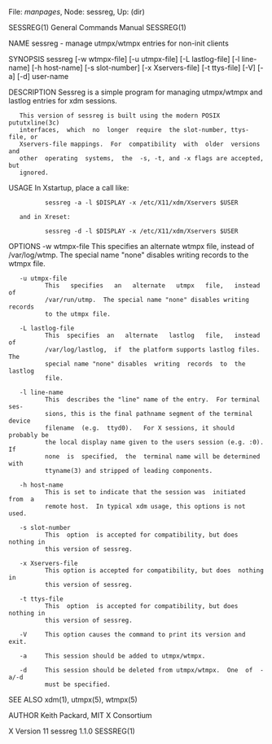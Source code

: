 File: *manpages*,  Node: sessreg,  Up: (dir)

SESSREG(1)                  General Commands Manual                 SESSREG(1)



NAME
       sessreg - manage utmpx/wtmpx entries for non-init clients

SYNOPSIS
       sessreg  [-w  wtmpx-file]  [-u  utmpx-file] [-L lastlog-file] [-l line-
       name] [-h host-name] [-s slot-number] [-x Xservers-file] [-t ttys-file]
       [-V] [-a] [-d] user-name

DESCRIPTION
       Sessreg  is  a  simple  program  for  managing  utmpx/wtmpx and lastlog
       entries for xdm sessions.

       This version of sessreg is built using the modern POSIX  pututxline(3c)
       interfaces,  which  no  longer  require  the slot-number, ttys-file, or
       Xservers-file mappings.  For  compatibility  with  older  versions  and
       other  operating  systems,  the  -s, -t, and -x flags are accepted, but
       ignored.

USAGE
       In Xstartup, place a call like:

              sessreg -a -l $DISPLAY -x /etc/X11/xdm/Xservers $USER

       and in Xreset:

              sessreg -d -l $DISPLAY -x /etc/X11/xdm/Xservers $USER

OPTIONS
       -w wtmpx-file
              This   specifies   an   alternate   wtmpx   file,   instead   of
              /var/log/wtmp.  The special name "none" disables writing records
              to the wtmpx file.

       -u utmpx-file
              This   specifies   an   alternate   utmpx   file,   instead   of
              /var/run/utmp.  The special name "none" disables writing records
              to the utmpx file.

       -L lastlog-file
              This  specifies  an   alternate   lastlog   file,   instead   of
              /var/log/lastlog,  if  the platform supports lastlog files.  The
              special name "none" disables  writing  records  to  the  lastlog
              file.

       -l line-name
              This  describes the "line" name of the entry.  For terminal ses‐
              sions, this is the final pathname segment of the terminal device
              filename  (e.g.  ttyd0).   For X sessions, it should probably be
              the local display name given to the users session (e.g. :0).  If
              none  is  specified,  the  terminal name will be determined with
              ttyname(3) and stripped of leading components.

       -h host-name
              This is set to indicate that the session was  initiated  from  a
              remote host.  In typical xdm usage, this options is not used.

       -s slot-number
              This  option  is accepted for compatibility, but does nothing in
              this version of sessreg.

       -x Xservers-file
              This option is accepted for compatibility, but does  nothing  in
              this version of sessreg.

       -t ttys-file
              This  option  is accepted for compatibility, but does nothing in
              this version of sessreg.

       -V     This option causes the command to print its version and exit.

       -a     This session should be added to utmpx/wtmpx.

       -d     This session should be deleted from utmpx/wtmpx.  One  of  -a/-d
              must be specified.

SEE ALSO
       xdm(1), utmpx(5), wtmpx(5)

AUTHOR
       Keith Packard, MIT X Consortium



X Version 11                     sessreg 1.1.0                      SESSREG(1)
